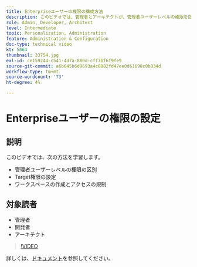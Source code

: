 ```yaml
---
title: Enterpriseユーザーの権限の構成方法
description: このビデオでは、管理者とアーキテクトが、管理者ユーザーレベルの権限を区別し、Targetの権限を設定し、ワークスペースを作成してアクセスを規制する方法を示します。
role: Admin, Developer, Architect
level: Intermediate
topic: Personalization, Administration
feature: Administration & Configuration
doc-type: technical video
kt: 5064
thumbnail: 33754.jpg
exl-id: ce159244-c541-4d7a-880d-cff7bf6f9fe9
source-git-commit: a6b645b6d9693a4c8882fd47ee0d61698c0b834d
workflow-type: tm+mt
source-wordcount: '73'
ht-degree: 4%

---
```


# Enterpriseユーザーの権限の設定

## 説明

このビデオでは、次の方法を学習します。

* 管理者ユーザーレベルの権限の区別
* Target権限の設定
* ワークスペースの作成とアクセスの規制

## 対象読者

* 管理者
* 開発者
* アーキテクト

>[!VIDEO](https://video.tv.adobe.com/v/33754/?quality=12)

詳しくは、[ドキュメント](https://experienceleague.adobe.com/docs/target/using/administer/administrating-target.html?lang=en)を参照してください。
